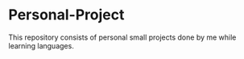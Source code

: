 # Personal-Project
This repository consists of personal small projects done by me while learning languages.
